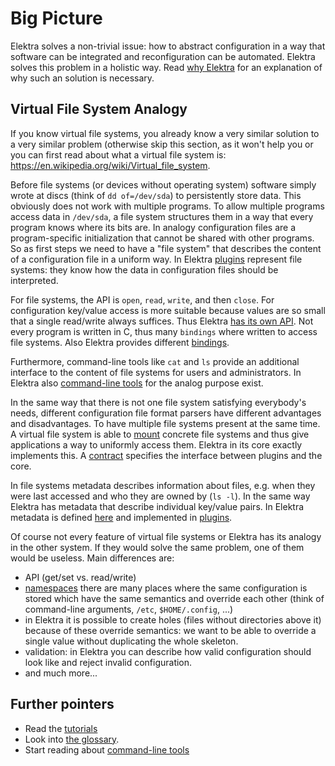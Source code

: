 # Big Picture #

Elektra solves a non-trivial issue: how to abstract configuration
in a way that software can be integrated and reconfiguration can
be automated.  Elektra solves this problem in a holistic way.
Read [why Elektra](WHY.md) for an explanation of why such an
solution is necessary.


## Virtual File System Analogy ##

If you know virtual file systems, you already know a very similar
solution to a very similar problem (otherwise skip this section,
as it won't help you or you can first read about what a virtual
file system is: https://en.wikipedia.org/wiki/Virtual_file_system.

Before file systems (or devices without operating system) software
simply wrote at discs (think of `dd of=/dev/sda`) to persistently store
data. This obviously does not work with multiple programs. To allow
multiple programs access data in `/dev/sda`, a file system structures
them in a way that every program knows where its bits are. In analogy
configuration files are a program-specific initialization that cannot
be shared with other programs. So as first steps we need to have a
"file system" that describes the content of a configuration file in a
uniform way. In Elektra [plugins](/src/plugins/) represent file systems:
they know how the data in configuration files should be interpreted.

For file systems, the API is `open`, `read`, `write`, and then `close`.
For configuration key/value access is more suitable because values are
so small that a single read/write always suffices. Thus Elektra [has
its own API](http://doc.libelektra.org/api/current/html).  Not every
program is written in C, thus many `bindings` where written to access
file systems. Also Elektra provides different [bindings](/src/bindings/).

Furthermore, command-line tools like `cat` and `ls` provide an additional
interface to the content of file systems for users and administrators.
In Elektra also [command-line tools](/doc/help/kdb-introduction.md)
for the analog purpose exist.

In the same way that there is not one file system satisfying
everybody's needs, different configuration file format parsers
have different advantages and disadvantages. To have multiple file
systems present at the same time.  A virtual file system is able to
[mount](doc/help/elektra-mounting.md) concrete file systems and thus
give applications a way to uniformly access them. Elektra in its core
exactly implements this. A [contract](/doc/CONTRACT.ini) specifies the
interface between plugins and the core.

In file systems metadata describes information about files, e.g.
when they were last accessed and who they are owned by (`ls -l`). In the
same way Elektra has metadata that describe individual key/value pairs.
In Elektra metadata is defined [here](/doc/METADATA.ini) and implemented
in [plugins](/src/plugins/).

Of course not every feature of virtual file systems or Elektra has
its analogy in the other system. If they would solve the same problem,
one of them would be useless.  Main differences are:

- API (get/set vs. read/write)
- [namespaces](/doc/help/elektra-namespaces.md) there are many places where the same configuration is stored which
  have the same semantics and override each other (think of command-line arguments, `/etc`, `$HOME/.config`, ...)
- in Elektra it is possible to create holes (files without directories above it)
  because of these override semantics: we want to be able to override a single value without duplicating the
  whole skeleton.
- validation: in Elektra you can describe how valid configuration should look like and reject
  invalid configuration.
- and much more...



## Further pointers ##

- Read the [tutorials](/doc/tutorials)
- Look into [the glossary](elektra-glossary.md).
- Start reading about [command-line tools](/doc/help/kdb-introduction.md)
